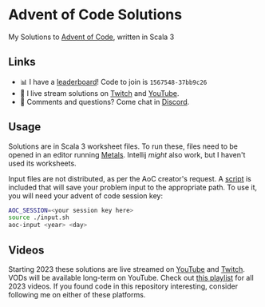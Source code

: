 # Advent of Code Solutions

My Solutions to [Advent of Code](https://adventofcode.com), written in Scala 3

## Links
- 📊 I have a [leaderboard](https://adventofcode.com/2023/leaderboard/private/view/1567548)! Code to join is `1567548-37bb9c26`
- 🔴 I live stream solutions on [Twitch](https://twitch.tv/stewSquared) and [YouTube](https://youtube.com/@stewSquared).
- 💬 Comments and questions? Come chat in [Discord](https://discord.gg/SgZemzbHPa).

## Usage

Solutions are in Scala 3 worksheet files. To run these, files need to be opened in an editor running [Metals](https://scalameta.org/metals/). Intellij *might* also work, but I haven't used its worksheets.

Input files are not distributed, as per the AoC creator's request. A [script](input.sh) is included that will save your problem input to the appropriate path. To use it, you will need your advent of code session key:

```bash
AOC_SESSION=<your session key here>
source ./input.sh
aoc-input <year> <day>
```

## Videos

Starting 2023 these solutions are live streamed on [YouTube](https://youtube.com/@stewSquared) and [Twitch](https://twitch.tv/stewSquared). VODs will be available long-term on YouTube. Check out [this playlist](https://www.youtube.com/playlist?list=PLnP_dObOt-rWnSqOUQDc5T_r9TMdaNxJl) for all 2023 videos. If you found code in this repository interesting, consider following me on either of these platforms.

